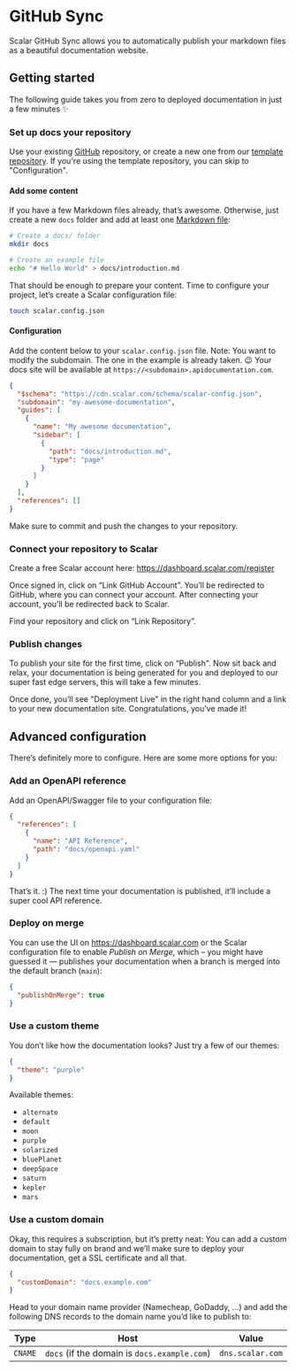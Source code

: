 # GitHub Sync

Scalar GitHub Sync allows you to automatically publish your markdown files as a beautiful documentation website.

## Getting started

The following guide takes you from zero to deployed documentation in just a few minutes ✨

### Set up docs your repository

Use your existing [GitHub](https://github.com/) repository, or create a new one from our [template repository](https://github.com/scalar/starter). If you're using the template repository, you can skip to "Configuration".

#### Add some content

If you have a few Markdown files already, that’s awesome. Otherwise, just create a new `docs` folder and add at least one [Markdown file](https://docs.github.com/en/get-started/writing-on-github/getting-started-with-writing-and-formatting-on-github/basic-writing-and-formatting-syntax):

```bash
# Create a docs/ folder
mkdir docs

# Create an example file
echo "# Hello World" > docs/introduction.md
```

That should be enough to prepare your content. Time to configure your project, let’s create a Scalar configuration file:

```bash
touch scalar.config.json
```

#### Configuration

Add the content below to your `scalar.config.json` file. Note: You want to modify the subdomain. The one in the example is already taken. 😉 Your docs site will be available at `https://<subdomain>.apidocumentation.com`.

```json
{
  "$schema": "https://cdn.scalar.com/schema/scalar-config.json",
  "subdomain": "my-awesome-documentation",
  "guides": [
    {
      "name": "My awesome documentation",
      "sidebar": [
        {
          "path": "docs/introduction.md",
          "type": "page"
        }
      ]
    }
  ],
  "references": []
}
```

Make sure to commit and push the changes to your repository.

### Connect your repository to Scalar

Create a free Scalar account here: https://dashboard.scalar.com/register

Once signed in, click on “Link GitHub Account”. You’ll be redirected to GitHub, where you can connect your account. After connecting your account, you’ll be redirected back to Scalar.

Find your repository and click on “Link Repository”.

### Publish changes

To publish your site for the first time, click on “Publish". Now sit back and relax, your documentation is being generated for you and deployed to our super fast edge servers, this will take a few minutes.

Once done, you’ll see "Deployment Live" in the right hand column and a link to your new documentation site. Congratulations, you’ve made it!

## Advanced configuration

There’s definitely more to configure. Here are some more options for you:

### Add an OpenAPI reference

Add an OpenAPI/Swagger file to your configuration file:

```json
{
  "references": [
    {
      "name": "API Reference",
      "path": "docs/openapi.yaml"
    }
  ]
}
```

That’s it. :) The next time your documentation is published, it’ll include a super cool API reference.

### Deploy on merge

You can use the UI on https://dashboard.scalar.com or the Scalar configuration file to enable _Publish on Merge_, which – you might have guessed it — publishes your documentation when a branch is merged into the default branch (`main`):

```json
{
  "publishOnMerge": true
}
```

### Use a custom theme

You don’t like how the documentation looks? Just try a few of our themes:

```json
{
  "theme": "purple"
}
```

Available themes:

- `alternate`
- `default`
- `moon`
- `purple`
- `solarized`
- `bluePlanet`
- `deepSpace`
- `saturn`
- `kepler`
- `mars`

### Use a custom domain

Okay, this requires a subscription, but it’s pretty neat: You can add a custom domain to stay fully on brand and we’ll make sure to deploy your documentation, get a SSL certificate and all that.

```json
{
  "customDomain": "docs.example.com"
}
```

Head to your domain name provider (Namecheap, GoDaddy, …) and add the following DNS records to the domain name you’d like to publish to:

| Type    | Host                                         | Value            |
| ------- | -------------------------------------------- | ---------------- |
| `CNAME` | `docs` (if the domain is `docs.example.com`) | `dns.scalar.com` |
